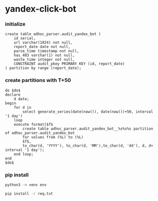 # yandex-click-bot


### initialize

```postgres-psql
create table adhoc_parser.audit_yandex_bot (
	id serial,
	url varchar(1024) not null,
	report_date date not null,
	parse_time timestamp not null,
	has_403 varchar(1) not null,
	waste_time integer not null,
	CONSTRAINT audit_pkey PRIMARY KEY (id, report_date)
) partition by range (report_date);
```

### create partitions with T+50

```postgres-psql
do $do$
declare
    d date;
begin
    for d in
        select generate_series(date(now()), date(now())+50, interval '1 day')
    loop
    execute format($f$
        create table adhoc_parser.audit_yandex_bot__%s%s%s partition of adhoc_parser.audit_yandex_bot
        for values from (%L) to (%L)
        $f$, 
        to_char(d, 'YYYY'), to_char(d, 'MM'),to_char(d, 'dd'), d, d+ interval '1 day');
    end loop;
end 
$do$
```

### pip install

```bash
python3 -m venv env

pip install -r req.txt
```